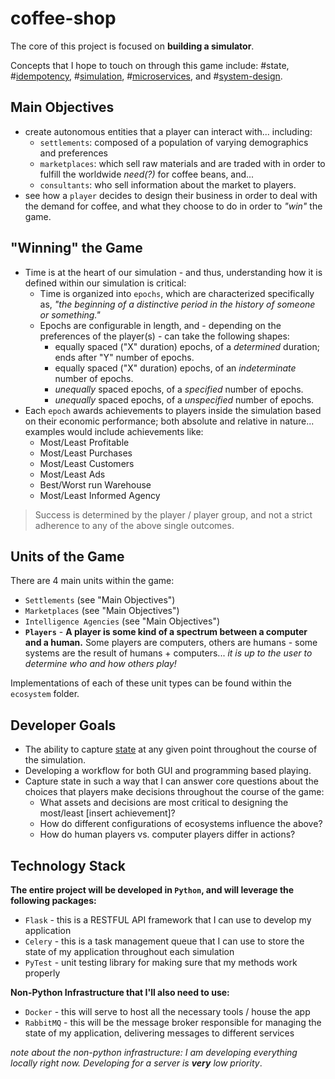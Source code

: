 # coffee-shop

The core of this project is focused on **building a simulator**.

Concepts that I hope to touch on through this game include: #state, #[idempotency](https://www.restapitutorial.com/lessons/idempotency.html), #[simulation](https://simpy.readthedocs.io/en/latest/examples/index.html), #[microservices](https://www.fullstackpython.com/microservices.html), and #[system-design](https://thesystemsthinker.com/integrating-systems-thinking-and-design-thinking/).

## Main Objectives

 - create autonomous entities that a player can interact with... including:
    - `settlements`: composed of a population of varying demographics and preferences
    - `marketplaces`: which sell raw materials and are traded with in order to fulfill the worldwide _need(?)_ for coffee beans, and...
    - `consultants`: who sell information about the market to players.
 - see how a `player` decides to design their business in order to deal with the demand for coffee, and what they choose to do in order to _"win"_ the game.

## "Winning" the Game

 - Time is at the heart of our simulation - and thus, understanding how it is defined within our simulation is critical:
    - Time is organized into `epochs`, which are characterized specifically as, _"the beginning of a distinctive period in the history of someone or something."_
    - Epochs are configurable in length, and - depending on the preferences of the player(s) - can take the following shapes:
        - equally spaced ("X" duration) epochs, of a _determined_ duration; ends after "Y" number of epochs.
        - equally spaced ("X" duration) epochs, of an _indeterminate_ number of epochs.
        - _unequally_ spaced epochs, of a _specified_ number of epochs.
        - _unequally_ spaced epochs, of a _unspecified_ number of epochs.
 - Each `epoch` awards achievements to players inside the simulation based on their economic performance; both absolute and relative in nature... examples would include achievements like:
    - Most/Least Profitable
    - Most/Least Purchases
    - Most/Least Customers
    - Most/Least Ads
    - Best/Worst run Warehouse
    - Most/Least Informed Agency

>Success is determined by the player / player group, and not a strict adherence to any of the above single outcomes.

## Units of the Game

There are 4 main units within the game:

 - `Settlements` (see "Main Objectives")
 - `Marketplaces` (see "Main Objectives")
 - `Intelligence Agencies` (see "Main Objectives")
 - **`Players`** - **A player is some kind of a spectrum between a computer and a human.** Some players are computers, others are humans - some systems are the result of humans + computers... _it is up to the user to determine who and how others play!_

Implementations of each of these unit types can be found within the `ecosystem` folder.

## Developer Goals

 - The ability to capture [state](https://dev.to/karn/building-a-simple-state-machine-in-python) at any given point throughout the course of the simulation.
 - Developing a workflow for both GUI and programming based playing.
 - Capture state in such a way that I can answer core questions about the choices that players make decisions throughout the course of the game:
    - What assets and decisions are most critical to designing the most/least [insert achievement]?
    - How do different configurations of ecosystems influence the above?
    - How do human players vs. computer players differ in actions?

## Technology Stack

**The entire project will be developed in `Python`, and will leverage the following packages:**
 - `Flask` - this is a RESTFUL API framework that I can use to develop my application
 - `Celery` - this is a task management queue that I can use to store the state of my application throughout each simulation
 - `PyTest` - unit testing library for making sure that my methods work properly

**Non-Python Infrastructure that I'll also need to use:**
 - `Docker` - this will serve to host all the necessary tools / house the app
 - `RabbitMQ` - this will be the message broker responsible for managing the state of my application, delivering messages to different services

_note about the non-python infrastructure: I am developing everything locally right now. Developing for a server is **very** low priority_.
